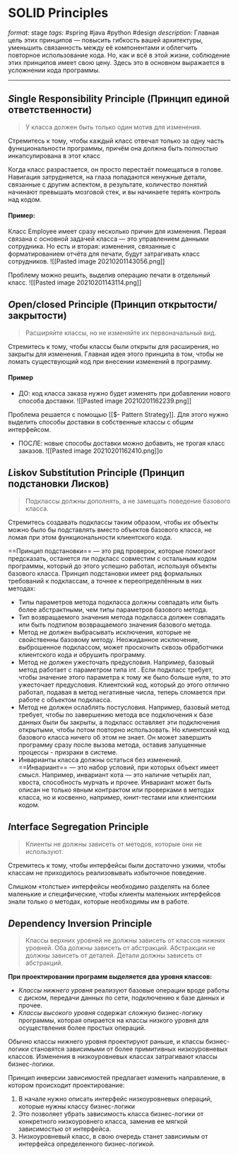 # SOLID Principles
*format:* stage
*tags:* #spring #java #python #design 
*description:* Главная цель этих принципов — повысить гибкость вашей архитектуры, уменьшить связанность между её компонентами и облегчить повторное использование кода. Но, как и всё в этой жизни, соблюдение этих принципов имеет свою цену. Здесь это в основном выражается в усложнении кода программы.

---
## *S*ingle Responsibility Principle (Принцип единой ответственности)
>У класса должен быть только один мотив для изменения.

Стремитесь к тому, чтобы каждый класс отвечал только за одну часть функциональности программы, причём она
должна быть полностью инкапсулирована в этот класс

Когда класс разрастается, он просто перестаёт помещаться в голове. Навигация затрудняется, на глаза попадаются ненужные детали, связанные с другим аспектом, в результате, количество понятий начинают превышать мозговой стек, и вы начинаете терять контроль над кодом.

#### Пример:
Класс Employee имеет сразу несколько причин для изменения. Первая связана с основной задачей класса — это управлением данными сотрудника. Но есть и вторая: изменения, связанные с форматированием отчёта для
печати, будут затрагивать класс сотрудников.
![[Pasted image 20210201143056.png]]

Проблему можно решить, выделив операцию печати в отдельный класс.
![[Pasted image 20210201143114.png]]

## *O*pen/closed Principle (Принцип открытости/закрытости)
> Расширяйте классы, но не изменяйте их первоначальный вид.

Стремитесь к тому, чтобы классы были открыты для расширения, но закрыты для изменения. Главная идея этого принципа в том, чтобы не ломать существующий код при внесении изменений в программу.

#### Пример
- ДО: код класса заказа нужно будет изменять при добавлении нового способа доставки. ![[Pasted image 20210201162239.png]]

Проблема решается с помощью [[$- Pattern Strategy]]. Для этого нужно выделить способы доставки в собственные классы с общим интерфейсом.
- ПОСЛЕ: новые способы доставки можно добавить, не трогая класс заказов. ![[Pasted image 20210201162410.png]]о

## *L*iskov Substitution Principle (Принцип подстановки Лисков)
> Подклассы должны дополнять, а не замещать поведение базового класса.

Стремитесь создавать подклассы таким образом, чтобы их объекты можно было бы подставлять вместо объектов базового класса, не ломая при этом функциональности клиентского кода.

==Принцип подстановки== — это ряд проверок, которые помогают предсказать, останется ли подкласс совместим с остальным кодом программы, который до этого успешно работал, используя объекты базового класса. Принцип подстановки имеет ряд формальных требований к подклассам, а точнее к переопределённым в них методах:
- Типы параметров метода подкласса должны совпадать или быть более абстрактными, чем типы параметров базового метода.
- Тип возвращаемого значения метода подкласса должен совпадать или быть подтипом возвращаемого значения базового метода. 
- Метод не должен выбрасывать исключения, которые не свойственны базовому методу. Неожиданное исключение, выброшенное подклассом, может проскочить сквозь обработчики клиентского кода и обрушить программу.
- Метод не должен ужесточать предусловия. Например, базовый метод работает с параметром типа int . Если подкласс требует, чтобы значение этого параметра к тому же было больше нуля, то это ужесточает предусловия. Клиентский код, который до этого отлично работал, подавая в метод негативные числа, теперь сломается при работе с объектом подкласса.
- Метод не должен ослаблять постусловия.  Например, базовый метод требует, чтобы по завершению метода все подключения к базе данных были бы закрыты, а подкласс оставляет эти подключения открытыми, чтобы потом повторно использовать. Но клиентский код базового класса ничего об этом не знает. Он может завершить программу сразу после вызова метода, оставив запущенные процессы - призраки в системе.
- Инварианты класса должны остаться без изменений. ==Инвариант== — это набор условий, при которых объект имеет смысл. Например, инвариант кота — это наличие четырёх лап, хвоста, способность мурчать и прочее. Инвариант может быть описан не только явным контрактом или проверками в методах класса, но и косвенно, например, юнит-тестами или клиентским кодом.

## *I*nterface Segregation Principle
>Клиенты не должны зависеть от методов, которые они не используют.

Стремитесь к тому, чтобы интерфейсы были достаточно узкими, чтобы классам не приходилось реализовывать избыточное поведение.

Слишком «толстые» интерфейсы необходимо разделять на более маленькие и специфические, чтобы клиенты маленьких интерфейсов знали только о методах, которые необходимы им в работе.

## *D*ependency Inversion Principle
> Классы верхних уровней не должны зависеть от классов нижних уровней. Оба должны зависеть от абстракций. Абстракции не должны зависеть от деталей. Детали должны зависеть от абстракций.

**При проектировании программ выделяется два уровня классов:**
- *Классы нижнего уровня* реализуют базовые операции вроде работы с диском, передачи данных по сети, подключению к базе данных и прочее.
- *Классы высокого уровня* содержат сложную бизнес-логику программы, которая опирается на классы низкого уровня для осуществления более простых операций.

Обычно классы нижнего уровня проектируют раньше, и классы бизнес-логики становятся зависимыми от более примитивных низкоуровневых классов. Изменения в низкоуровневых классах затрагивают классы бизнес-логики.

Принцип инверсии зависимостей предлагает изменить направление, в котором происходит проектирование:
1. В начале нужно описать интерфейс низкоуровневых операций, которые нужны классу бизнес-логики
2. Это позволяет убрать зависимость класса бизнес-логики от конкретного низкоуровнего класса, заменив ее мягкой зависимостью от интерфейса.
3. Низкоуровневый класс, в свою очередь станет зависимым от интерфейса определенного бизнес-логикой.